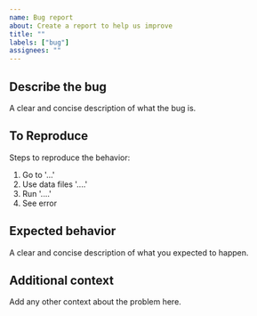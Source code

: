 ```yaml
---
name: Bug report
about: Create a report to help us improve
title: ""
labels: ["bug"]
assignees: ""
---
```


## Describe the bug

A clear and concise description of what the bug is.

## To Reproduce

Steps to reproduce the behavior:

1. Go to '...'
2. Use data files '....'
3. Run '....'
4. See error

## Expected behavior

A clear and concise description of what you expected to happen.

## Additional context

Add any other context about the problem here.
